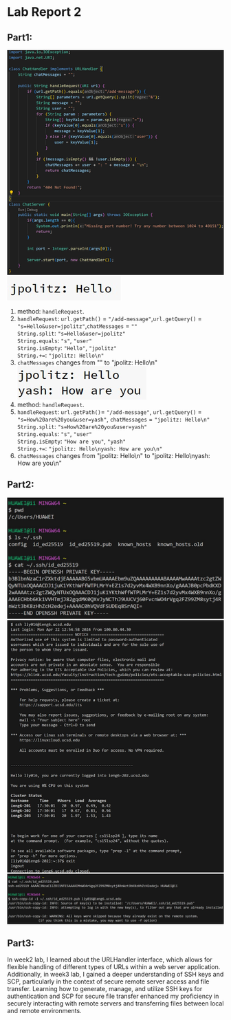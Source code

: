# Lab Report 2
## Part1:
![image](part1.jpg)<br>
![image](part1(2).jpg)<br>
1. method: `handleRequest`.
2. `handleRequest`: `url.getPath()` = `"/add-message"`,`url.getQuery()` = `"s=Hello&user=jpolitz"`,`chatMessages` = `""`<br>
`String.split`: `"s=Hello&user=jpolitz"`<br>
`String.equals`: `"s"`, `"user"`<br>
`String.isEmpty`: `"Hello"`, `"jpolitz"`<br>
`String.+=`: `"jpolitz: Hello\n"`<br>
3. `chatMessages` changes from "" to "jpolitz: Hello\n"<br>
![image](part1(3).jpg)<br>
1. method: `handleRequest`.
2. `handleRequest`: `url.getPath()`= `"/add-message"`, `url.getQuery()` = `"s=How%20are%20you&user=yash"`, `chatMessages` = `"jpolitz: Hello\n"`<br>
`String.split`: `"s=How%20are%20you&user=yash"`<br>
`String.equals`: `"s"`, `"user"`<br>
`String.isEmpty`: `"How are you"`, `"yash"`<br>
`String.+=`: `"jpolitz: Hello\nyash: How are you\n"`<br>
3. `chatMessages` changes from "jpolitz: Hello\n" to "jpolitz: Hello\nyash: How are you\n"<br>
## Part2:
![image](part2.jpg)<br>
![image](part2(2).jpg)<br>
![image](part2(3).jpg)<br>
## Part3: 
In week2 lab, I learned about the URLHandler interface, which allows for flexible handling of different types of URLs within a web server application. Additionally, in week3 lab, I gained a deeper understanding of SSH keys and SCP, particularly in the context of secure remote server access and file transfer. Learning how to generate, manage, and utilize SSH keys for authentication and SCP for secure file transfer enhanced my proficiency in securely interacting with remote servers and transferring files between local and remote environments.
